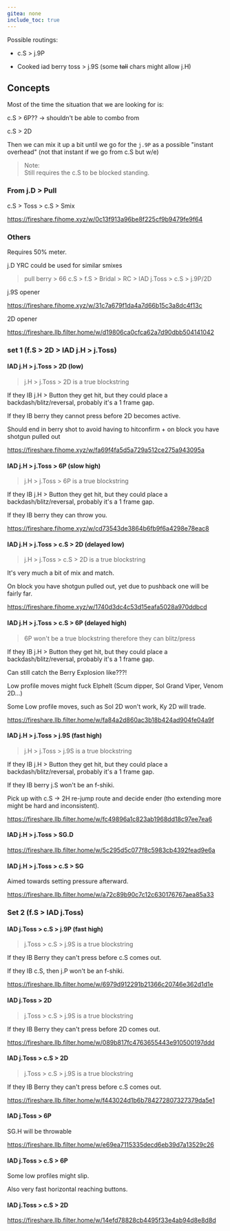```yaml
---
gitea: none
include_toc: true
---
```


Possible routings:

- c.S > j.9P

- Cooked iad berry toss > j.9S (some ~~tall~~ chars might allow j.H)  

## Concepts

Most of the time the situation that we are looking for is:

c.S > 6P?? -> shouldn't be able to combo from 

c.S > 2D

Then we can mix it up a bit until we go for the `j.9P` as a possible "instant overhead" (not that instant if we go from c.S but w/e)

> Note:\
> Still requires the c.S to be blocked standing.

### From j.D > Pull

c.S > Toss > c.S > Smix 

https://fireshare.fihome.xyz/w/0c13f913a96be8f225cf9b9479fe9f64


### Others

Requires 50% meter.

j.D YRC could be used for similar smixes

> pull berry > 66 c.S > f.S > Bridal > RC > IAD j.Toss > c.S > j.9P/2D

j.9S opener

https://fireshare.fihome.xyz/w/31c7a679f1da4a7d66b15c3a8dc4f13c

2D opener

https://fireshare.llb.filter.home/w/d19806ca0cfca62a7d90dbb504141042



### set 1 (f.S > 2D > IAD j.H > j.Toss)

#### IAD j.H > j.Toss > 2D (low)

> j.H > j.Toss > 2D is a true blockstring

If they IB j.H > Button they get hit, but they could place a backdash/blitz/reversal, probably it's a 1 frame gap.

If they IB berry they cannot press before 2D becomes active.

Should end in berry shot to avoid having to hitconfirm + on block you have shotgun pulled out

https://fireshare.fihome.xyz/w/fa69f4fa5d5a729a512ce275a943095a

#### IAD j.H > j.Toss > 6P (slow high)

> j.H > j.Toss > 6P is a true blockstring

If they IB j.H > Button they get hit, but they could place a backdash/blitz/reversal, probably it's a 1 frame gap.

If they IB berry they can throw you.

https://fireshare.fihome.xyz/w/cd73543de3864b6fb9f6a4298e78eac8

#### IAD j.H > j.Toss > c.S > 2D (delayed low)

> j.H > j.Toss > c.S > 2D is a true blockstring

It's very much a bit of mix and match.

On block you have shotgun pulled out, yet due to pushback one will be fairly far.

https://fireshare.fihome.xyz/w/1740d3dc4c53d15eafa5028a970ddbcd

#### IAD j.H > j.Toss > c.S > 6P (delayed high)

> 6P won't be a true blockstring therefore they can blitz/press

If they IB j.H > Button they get hit, but they could place a backdash/blitz/reversal, probably it's a 1 frame gap.

Can still catch the Berry Explosion like???!

Low profile moves might fuck Elphelt (Scum dipper, Sol Grand Viper, Venom 2D...)

Some Low profile moves, such as Sol 2D won't work, Ky 2D will trade.

https://fireshare.llb.filter.home/w/fa84a2d860ac3b18b424ad904fe04a9f

#### IAD j.H > j.Toss > j.9S (fast high)

> j.H > j.Toss > j.9S is a true blockstring

If they IB j.H > Button they get hit, but they could place a backdash/blitz/reversal, probably it's a 1 frame gap.

If they IB berry j.S won't be an f-shiki.

Pick up with c.S  -> 2H re-jump route and decide ender (tho extending more might be hard and inconsistent).

https://fireshare.llb.filter.home/w/fc49896a1c823ab1968dd18c97ee7ea6

#### IAD j.H > j.Toss > SG.D

https://fireshare.llb.filter.home/w/5c295d5c077f8c5983cb4392fead9e6a

#### IAD j.H > j.Toss > c.S > SG

Aimed towards setting pressure afterward.

https://fireshare.llb.filter.home/w/a72c89b90c7c12c630176767aea85a33

### Set 2 (f.S > IAD j.Toss)

#### IAD j.Toss > c.S > j.9P (fast high)

> j.Toss > c.S > j.9S is a true blockstring

If they IB Berry they can't press before c.S comes out.

If they IB c.S, then j.P won't be an f-shiki.

https://fireshare.llb.filter.home/w/6979d912291b21366c20746e362d1d1e

#### IAD j.Toss > 2D

> j.Toss > c.S > j.9S is a true blockstring

If they IB Berry they can't press before 2D comes out.

https://fireshare.llb.filter.home/w/089b817fc4763655443e910500197ddd

#### IAD j.Toss > c.S > 2D 

> j.Toss > c.S > j.9S is a true blockstring

If they IB Berry they can't press before c.S comes out.

https://fireshare.llb.filter.home/w/f443024d1b6b784272807327379da5e1

#### IAD j.Toss > 6P 

SG.H will be throwable

https://fireshare.llb.filter.home/w/e69ea7115335decd6eb39d7a13529c26

#### IAD j.Toss > c.S > 6P

Some low profiles might slip.

Also very fast horizontal reaching buttons.


#### IAD j.Toss > c.S > 2D



https://fireshare.llb.filter.home/w/14efd78828cb4495f33e4ab94d8e8d8d
